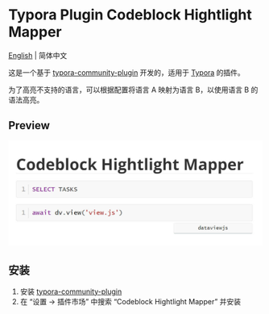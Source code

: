 # Typora Plugin Codeblock Hightlight Mapper

[English](./README.md) | 简体中文

这是一个基于 [typora-community-plugin][core] 开发的，适用于 [Typora](https://typora.io) 的插件。

为了高亮不支持的语言，可以根据配置将语言 A 映射为语言 B，以使用语言 B 的语法高亮。

## Preview

![](./docs/assets/base.jpg)

## 安装

1. 安装 [typora-community-plugin][core]
2. 在 “设置 -> 插件市场” 中搜索 “Codeblock Hightlight Mapper” 并安装



[core]: https://github.com/typora-community-plugin/typora-community-plugin
